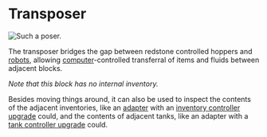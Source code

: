 # Transposer

![Such a poser.](oredict:oc:transposer)

The transposer bridges the gap between redstone controlled hoppers and [robots](robot.md), allowing [computer](../general/computer.md)-controlled transferral of items and fluids between adjacent blocks.

*Note that this block has no internal inventory.*

Besides moving things around, it can also be used to inspect the contents of the adjacent inventories, like an [adapter](adapter.md) with an [inventory controller upgrade](../item/inventoryControllerUpgrade.md) could, and the contents of adjacent tanks, like an adapter with a [tank controller upgrade](../item/tankControllerUpgrade.md) could.
